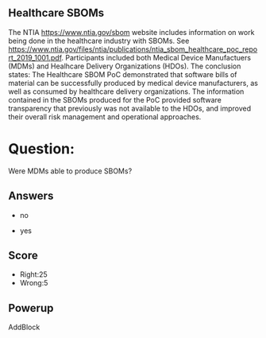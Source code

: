 ## Healthcare SBOMs
The NTIA https://www.ntia.gov/sbom website
includes information
on work being done in the
healthcare industry with SBOMs.
See https://www.ntia.gov/files/ntia/publications/ntia_sbom_healthcare_poc_report_2019_1001.pdf.
Participants included both
Medical Device Manufactuers (MDMs) and
Healhcare Delivery Organizations (HDOs).
The conclusion states:
The Healthcare SBOM PoC demonstrated that
software bills of material
can be successfully produced
by medical device manufacturers,
as well as consumed by
healthcare delivery organizations.
The information contained in the SBOMs
produced for the PoC provided
software transparency that
previously was not available to the HDOs,
and improved their overall
risk management and operational approaches.

# Question:
Were MDMs able to produce SBOMs?

## Answers
- no
* yes

## Score
- Right:25
- Wrong:5

## Powerup
AddBlock
